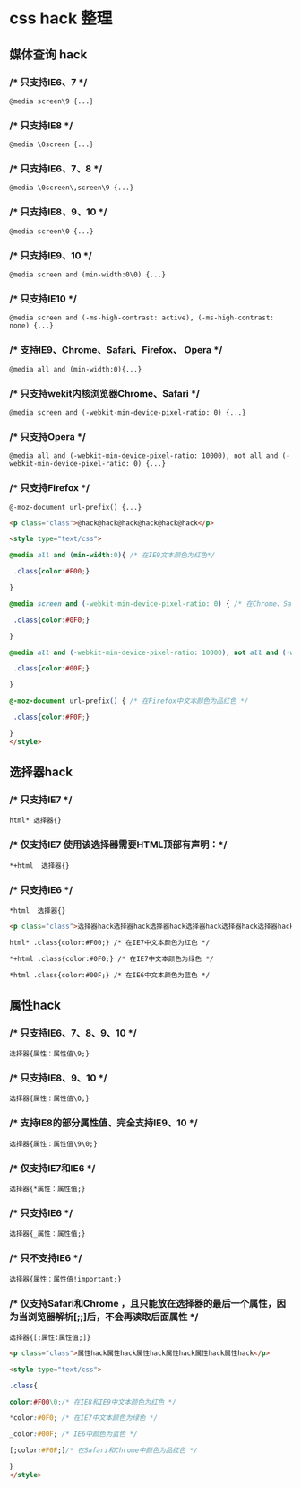 # css hack 整理

## 媒体查询 hack

### /* 只支持IE6、7 */

`@media screen\9 {...}`

### /* 只支持IE8 */

`@media \0screen {...}`

### /* 只支持IE6、7、8 */

`@media \0screen\,screen\9 {...}`

### /* 只支持IE8、9、10 */

`@media screen\0 {...}`

### /* 只支持IE9、10 */

`@media screen and (min-width:0\0) {...}`

### /* 只支持IE10 */

`@media screen and (-ms-high-contrast: active), (-ms-high-contrast: none) {...}`

### /* 支持IE9、Chrome、Safari、Firefox、 Opera */

`@media all and (min-width:0){...}`

### /* 只支持wekit内核浏览器Chrome、Safari */

`@media screen and (-webkit-min-device-pixel-ratio: 0) {...}`

### /* 只支持Opera */

`@media all and (-webkit-min-device-pixel-ratio: 10000), not all and (-webkit-min-device-pixel-ratio: 0) {...}`

### /* 只支持Firefox */

`@-moz-document url-prefix() {...}`

```html
<p class="class">@hack@hack@hack@hack@hack@hack</p>

<style type="text/css">

@media all and (min-width:0){ /* 在IE9文本颜色为红色*/

 .class{color:#F00;}

}

@media screen and (-webkit-min-device-pixel-ratio: 0) { /* 在Chrome、Safari中文本颜色为绿色 */

 .class{color:#0F0;}

}

@media all and (-webkit-min-device-pixel-ratio: 10000), not all and (-webkit-min-device-pixel-ratio: 0) { /* 在Opera中文本颜色为蓝色 */

 .class{color:#00F;}

}

@-moz-document url-prefix() { /* 在Firefox中文本颜色为品红色 */

 .class{color:#F0F;}

}
</style>
```

## 选择器hack

### /* 只支持IE7 */

`html* 选择器{}`

### /* 仅支持IE7  使用该选择器需要HTML顶部有声明：<!DOCTYPE HTML ......>*/

`*+html  选择器{}`

### /* 只支持IE6 */

`*html  选择器{}`

```html
<p class="class">选择器hack选择器hack选择器hack选择器hack选择器hack选择器hack</p>

html* .class{color:#F00;} /* 在IE7中文本颜色为红色 */

*+html .class{color:#0F0;} /* 在IE7中文本颜色为绿色 */

*html .class{color:#00F;} /* 在IE6中文本颜色为蓝色 */
```

## 属性hack

### /* 只支持IE6、7、8、9、10 */

`选择器{属性：属性值\9;}`

### /* 只支持IE8、9、10 */

`选择器{属性：属性值\0;}`

### /* 支持IE8的部分属性值、完全支持IE9、10 */

`选择器{属性：属性值\9\0;}`

### /* 仅支持IE7和IE6 */

`选择器{*属性：属性值;}`

### /* 只支持IE6 */

`选择器{_属性：属性值;}`

### /* 只不支持IE6 */

`选择器{属性：属性值!important;}`

### /* 仅支持Safari和Chrome ，且只能放在选择器的最后一个属性，因为当浏览器解析[;;]后，不会再读取后面属性 */

`选择器{[;属性:属性值;]}`

```html
<p class="class">属性hack属性hack属性hack属性hack属性hack属性hack</p>

<style type="text/css">

.class{

color:#F00\0;/* 在IE8和IE9中文本颜色为红色 */

*color:#0F0; /* 在IE7中文本颜色为绿色 */

_color:#00F; /* IE6中颜色为蓝色 */

[;color:#F0F;]/* 在Safari和Chrome中颜色为品红色 */

}
</style>
```